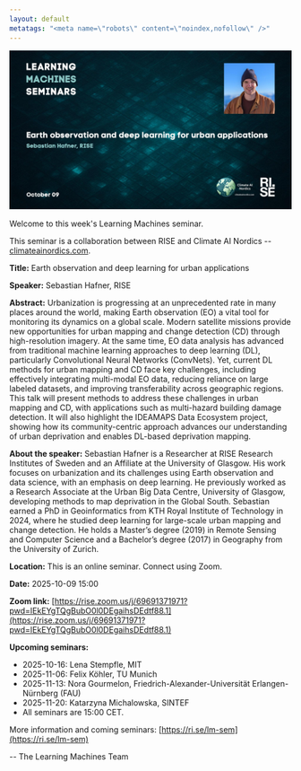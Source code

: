 ```yaml
---
layout: default
metatags: "<meta name=\"robots\" content=\"noindex,nofollow\" />"
---
```

<img src="/lm/2025-10-09-youtube-thumbnail-sebastian-hafner.jpg" />
 
Welcome to this week's Learning Machines seminar.

This seminar is a collaboration between RISE and Climate AI Nordics -- [climateainordics.com](https://climateainordics.com/).

**Title:** Earth observation and deep learning for urban applications

**Speaker:** Sebastian Hafner, RISE

**Abstract:** Urbanization is progressing at an unprecedented rate in many places around the world, making Earth observation (EO) a vital tool for monitoring its dynamics on a global scale. Modern satellite missions provide new opportunities for urban mapping and change detection (CD) through high-resolution imagery. At the same time, EO data analysis has advanced from traditional machine learning approaches to deep learning (DL), particularly Convolutional Neural Networks (ConvNets). Yet, current DL methods for urban mapping and CD face key challenges, including effectively integrating multi-modal EO data, reducing reliance on large labeled datasets, and improving transferability across geographic regions. This talk will present methods to address these challenges in urban mapping and CD, with applications such as multi-hazard building damage detection. It will also highlight the IDEAMAPS Data Ecosystem project, showing how its community-centric approach advances our understanding of urban deprivation and enables DL-based deprivation mapping.

**About the speaker:** Sebastian Hafner is a Researcher at RISE Research Institutes of Sweden and an Affiliate at the University of Glasgow. His work focuses on urbanization and its challenges using Earth observation and data science, with an emphasis on deep learning. He previously worked as a Research Associate at the Urban Big Data Centre, University of Glasgow, developing methods to map deprivation in the Global South. Sebastian earned a PhD in Geoinformatics from KTH Royal Institute of Technology in 2024, where he studied deep learning for large-scale urban mapping and change detection. He holds a Master’s degree (2019) in Remote Sensing and Computer Science and a Bachelor’s degree (2017) in Geography from the University of Zurich.

**Location:** This is an online seminar. Connect using Zoom.

**Date:** 2025-10-09 15:00

**Zoom link:** [https://rise.zoom.us/j/69691371971?pwd=IEkEYgTQgBubO0l0DEgaihsDEdtf88.1](https://rise.zoom.us/j/69691371971?pwd=IEkEYgTQgBubO0l0DEgaihsDEdtf88.1)

**Upcoming seminars:**

* 2025-10-16: Lena Stempfle, MIT
* 2025-11-06: Felix Köhler, TU Munich
* 2025-11-13: Nora Gourmelon, Friedrich-Alexander-Universität Erlangen-Nürnberg (FAU)
* 2025-11-20: Katarzyna Michalowska, SINTEF
* All seminars are 15:00 CET.

More information and coming seminars: [https://ri.se/lm-sem](https://ri.se/lm-sem)

-- The Learning Machines Team

